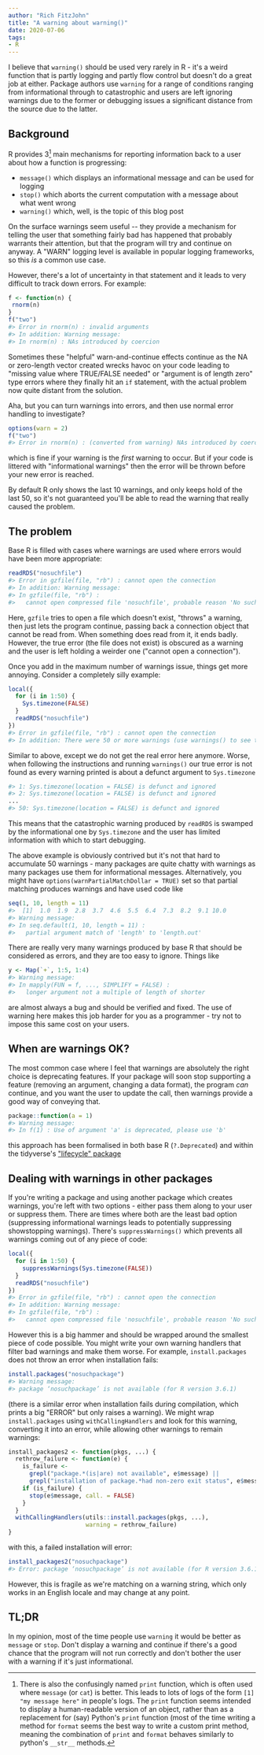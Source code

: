 ```yaml
---
author: "Rich FitzJohn"
title: "A warning about warning()"
date: 2020-07-06
tags:
- R
---
```


I believe that `warning()` should be used very rarely in R - it's a weird function that is partly logging and partly flow control but doesn't do a great job at either. Package authors use `warning` for a range of conditions ranging from informational through to catastrophic and users are left ignoring warnings due to the former or debugging issues a significant distance from the source due to the latter.

## Background

R provides 3[^1] main mechanisms for reporting information back to a user about how a function is progressing:

* `message()` which displays an informational message and can be used for logging
* `stop()` which aborts the current computation with a message about what went wrong
* `warning()` which, well, is the topic of this blog post

On the surface warnings seem useful -- they provide a mechanism for telling the user that something fairly bad has happened that probably warrants their attention, but that the program will try and continue on anyway.  A "WARN" logging level is available in popular logging frameworks, so this *is* a common use case.

However, there's a lot of uncertainty in that statement and it leads to very difficult to track down errors.  For example:

```r
f <- function(n) {
 rnorm(n)
}
f("two")
#> Error in rnorm(n) : invalid arguments
#> In addition: Warning message:
#> In rnorm(n) : NAs introduced by coercion
```

Sometimes these "helpful" warn-and-continue effects continue as the NA or zero-length vector created wrecks havoc on your code leading to "missing value where TRUE/FALSE needed" or "argument is of length zero" type errors where they finally hit an `if` statement, with the actual problem now quite distant from the solution.

Aha, but you can turn warnings into errors, and then use normal error handling to investigate?

```r
options(warn = 2)
f("two")
#> Error in rnorm(n) : (converted from warning) NAs introduced by coercion
```

which is fine if your warning is the *first* warning to occur.  But if your code is littered with "informational warnings" then the error will be thrown before your new error is reached.

By default R only shows the last 10 warnings, and only keeps hold of the last 50, so it's not guaranteed you'll be able to read the warning that really caused the problem.

## The problem

Base R is filled with cases where warnings are used where errors would have been more appropriate:

```r
readRDS("nosuchfile")
#> Error in gzfile(file, "rb") : cannot open the connection
#> In addition: Warning message:
#> In gzfile(file, "rb") :
#>   cannot open compressed file 'nosuchfile', probable reason 'No such file or directory'
```

Here, `gzfile` tries to open a file which doesn't exist, "throws" a warning, then just lets the program continue, passing back a connection object that cannot be read from. When something does read from it, it ends badly. However, the true error (the file does not exist) is obscured as a warning and the user is left holding a weirder one ("cannot open a connection").

Once you add in the maximum number of warnings issue, things get more annoying.  Consider a completely silly example:

```r
local({
  for (i in 1:50) {
    Sys.timezone(FALSE)
  }
  readRDS("nosuchfile")
})
#> Error in gzfile(file, "rb") : cannot open the connection
#> In addition: There were 50 or more warnings (use warnings() to see the first 50)
```

Similar to above, except we do not get the real error here anymore. Worse, when following the instructions and running `warnings()` our true error is not found as every warning printed is about a defunct argument to `Sys.timezone`

```r
#> 1: Sys.timezone(location = FALSE) is defunct and ignored
#> 2: Sys.timezone(location = FALSE) is defunct and ignored
...
#> 50: Sys.timezone(location = FALSE) is defunct and ignored
```

This means that the catastrophic warning produced by `readRDS` is swamped by the informational one by `Sys.timezone` and the user has limited information with which to start debugging.

The above example is obviously contrived but it's not that hard to accumulate 50 warnings - many packages are quite chatty with warnings as many packages use them for informational messages. Alternatively, you might have `options(warnPartialMatchDollar = TRUE)` set so that partial matching produces warnings and have used code like

```r
seq(1, 10, length = 11)
#>  [1]  1.0  1.9  2.8  3.7  4.6  5.5  6.4  7.3  8.2  9.1 10.0
#> Warning message:
#> In seq.default(1, 10, length = 11) :
#>   partial argument match of 'length' to 'length.out'
```

There are really very many warnings produced by base R that should be considered as errors, and they are too easy to ignore.  Things like

```r
y <- Map(`+`, 1:5, 1:4)
#> Warning message:
#> In mapply(FUN = f, ..., SIMPLIFY = FALSE) :
#>   longer argument not a multiple of length of shorter
```

are almost always a bug and should be verified and fixed.  The use of warning here makes this job harder for you as a programmer - try not to impose this same cost on your users.

## When are warnings OK?

The most common case where I feel that warnings are absolutely the right choice is deprecating features.  If your package will soon stop supporting a feature (removing an argument, changing a data format), the program _can_ continue, and you want the user to update the call, then warnings provide a good way of conveying that.

```r
package::function(a = 1)
#> Warning message:
#> In f(1) : Use of argument 'a' is deprecated, please use 'b'
```

this approach has been formalised in both base R (`?.Deprecated`) and within the tidyverse's ["lifecycle" package](https://cran.r-project.org/web/packages/lifecycle/vignettes/lifecycle.html#deprecating-arguments)

## Dealing with warnings in other packages

If you're writing a package and using another package which creates warnings, you're left with two options - either pass them along to your user or suppress them. There are times where both are the least bad option (suppressing informational warnings leads to potentially suppressing showstopping warnings). There's `suppressWarnings()` which prevents all warnings coming out of any piece of code:

```r
local({
  for (i in 1:50) {
    suppressWarnings(Sys.timezone(FALSE))
  }
  readRDS("nosuchfile")
})
#> Error in gzfile(file, "rb") : cannot open the connection
#> In addition: Warning message:
#> In gzfile(file, "rb") :
#>   cannot open compressed file 'nosuchfile', probable reason 'No such file or directory'
```

However this is a big hammer and should be wrapped around the smallest piece of code possible. You might write your own warning handlers that filter bad warnings and make them worse. For example, `install.packages` does not throw an error when installation fails:

```r
install.packages("nosuchpackage")
#> Warning message:
#> package ‘nosuchpackage’ is not available (for R version 3.6.1)
```

(there is a similar error when installation fails during compilation, which prints a big "ERROR" but only raises a warning). We might wrap `install.packages` using `withCallingHandlers` and look for this warning, converting it into an error, while allowing other warnings to remain warnings:

```r
install_packages2 <- function(pkgs, ...) {
  rethrow_failure <- function(e) {
    is_failure <-
      grepl("package.*(is|are) not available", e$message) ||
      grepl("installation of package.*had non-zero exit status", e$message)
    if (is_failure) {
      stop(e$message, call. = FALSE)
    }
  }
  withCallingHandlers(utils::install.packages(pkgs, ...),
                      warning = rethrow_failure)
}
```

with this, a failed installation will error:

```r
install_packages2("nosuchpackage")
#> Error: package ‘nosuchpackage’ is not available (for R version 3.6.1)
```

However, this is fragile as we're matching on a warning string, which only works in an English locale and may change at any point.

## TL;DR

In my opinion, most of the time people use `warning` it would be better as `message` or `stop`. Don't display a warning and continue if there's a good chance that the program will not run correctly and don't bother the user with a warning if it's just informational.

[^1]: There is also the confusingly named `print` function, which is often used where `message` (or `cat`) is better.  This leads to lots of logs of the form `[1] "my message here"` in people's logs. The `print` function seems intended to display a human-readable version of an object, rather than as a replacement for (say) Python's `print` function (most of the time writing a method for `format` seems the best way to write a custom print method, meaning the combination of `print` and `format` behaves similarly to python's `__str__` methods.
